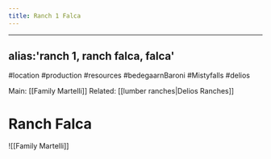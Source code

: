 ---title: Ranch 1 Falca---
---
alias:'ranch 1, ranch falca, falca'
---
#location #production #resources #bedegaarnBaroni #Mistyfalls #delios

Main: [[Family Martelli]]
Related: [[lumber ranches|Delios Ranches]]

# Ranch Falca
![[Family Martelli]]
